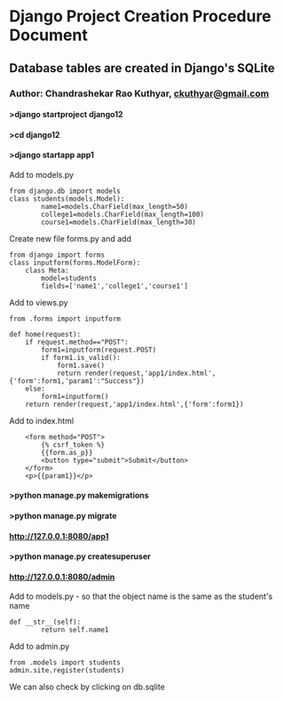 # Django Project Creation Procedure Document
## Database tables are created in Django's SQLite
### Author: Chandrashekar Rao Kuthyar, ckuthyar@gmail.com


#### >django startproject django12
#### >cd django12
#### >django startapp app1


Add to models.py
```
from django.db import models
class students(models.Model):
        name1=models.CharField(max_length=50)
        college1=models.CharField(max_length=100)
        course1=models.CharField(max_length=30)
```

Create new file forms.py and add
```
from django import forms
class inputform(forms.ModelForm):
    class Meta:
        model=students
        fields=['name1','college1','course1']
```

Add to views.py
```
from .forms import inputform

def home(request):
    if request.method=="POST":
        form1=inputform(request.POST)
        if form1.is_valid():
            form1.save()
            return render(request,'app1/index.html',{'form':form1,'param1':"Success"})
    else:
        form1=inputform()
    return render(request,'app1/index.html',{'form':form1})
```


Add to index.html
```
    <form method="POST">
        {% csrf_token %}
        {{form.as_p}}
        <button type="submit">Submit</button>
    </form>
    <p>{{param1}}</p>
```


#### >python manage.py makemigrations
#### >python manage.py migrate

#### http://127.0.0.1:8080/app1       
#### >python manage.py createsuperuser   
#### http://127.0.0.1:8080/admin

Add to models.py - so that the object name is the same as the student's name
```
def __str__(self):
        return self.name1
```
        
Add to admin.py
```
from .models import students
admin.site.register(students)
```

We can also check by clicking on db.sqlite

